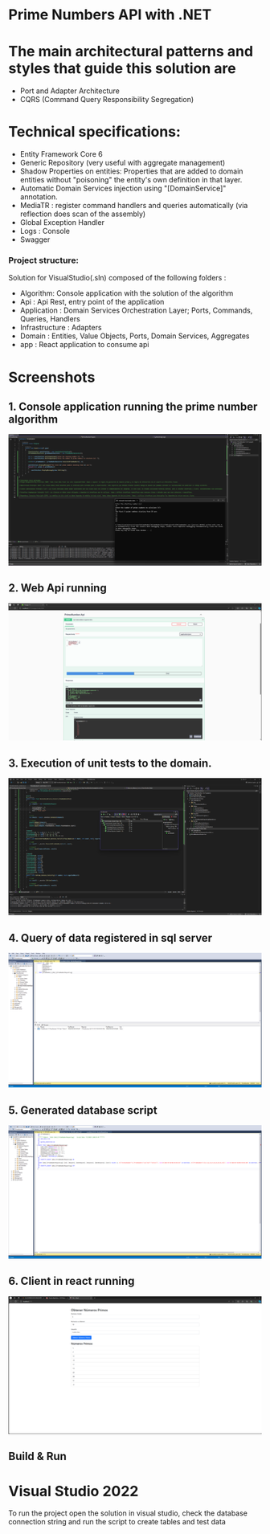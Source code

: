 # Prime Numbers API with .NET

# The main architectural patterns and styles that guide this solution are

- Port and Adapter Architecture
- CQRS (Command Query Responsibility Segregation)

# Technical specifications:

- Entity Framework Core 6
- Generic Repository (very useful with aggregate management)
- Shadow Properties on entities: Properties that are added to domain entities without "poisoning" the entity's own definition in that layer.
- Automatic Domain Services injection using "[DomainService]" annotation.
- MediaTR : register command handlers and queries automatically (via reflection does scan of the assembly)
- Global Exception Handler
- Logs : Console
- Swagger

### Project structure:

Solution for VisualStudio(.sln) composed of the following folders :

- Algorithm: Console application with the solution of the algorithm
- Api : Api Rest, entry point of the application
- Application : Domain Services Orchestration Layer; Ports, Commands, Queries, Handlers
- Infrastructure : Adapters
- Domain : Entities, Value Objects, Ports, Domain Services, Aggregates
- app : React application to consume api

# Screenshots

## 1. Console application running the prime number algorithm
<img src="https://github.com/klmeir/PrimeNumber/blob/master/docs/section%201.2%20Primer%20Numer.png" />

## 2. Web Api running
<img src="https://github.com/klmeir/PrimeNumber/blob/master/docs/Swagger.png" />

## 3. Execution of unit tests to the domain.
<img src="https://github.com/klmeir/PrimeNumber/blob/master/docs/Tests.png" />

## 4. Query of data registered in sql server
<img src="https://github.com/klmeir/PrimeNumber/blob/master/docs/Sql.png" />

## 5. Generated database script
<img src="https://github.com/klmeir/PrimeNumber/blob/master/docs/Script.png" />

## 6. Client in react running
<img src="https://github.com/klmeir/PrimeNumber/blob/master/docs/GUI.png" />

## Build & Run

# Visual Studio 2022

To run the project open the solution in visual studio, check the database connection string and run the script to create tables and test data
